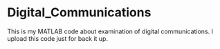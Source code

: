 # Digital_Communications
This is my MATLAB code about examination of digital communications. I upload this code just for back it up.